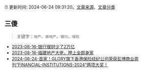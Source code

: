 :alarm_clock: 更新时间: 2024-06-24 09:31:20。[文章来源](/README.md)、[文章分类](/TAGS.md)

## 三傻


> 关键字：`地产`、`房地产`、`银行`、`保险`



- [2023-08-16-银行理财少了2万亿](https://www.aicaijing.com.cn/article/18565) 
- [2023-08-16-福建地产大佬，押上全部身家](https://www.aicaijing.com.cn/article/18567) 
- [2024-06-24-首家！GLORY旗下香港保险经纪公司荣获彭博商业周刊“FINANCIAL-INSTITUTIONS-2024”两项大奖！](https://xueqiu.com/7561611459/294939680) 
